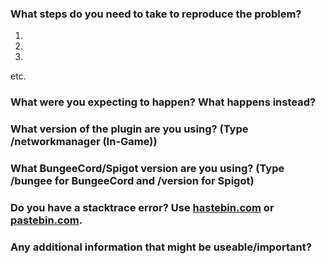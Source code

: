 ### What steps do you need to take to reproduce the problem?  
1. 
2. 
3. 
etc.

### What were you expecting to happen? What happens instead?  

### What version of the plugin are you using? (Type /networkmanager (In-Game))  

### What BungeeCord/Spigot version are you using? (Type /bungee for BungeeCord and /version for Spigot)  

### Do you have a stacktrace error? Use [hastebin.com](http://hastebin.com) or [pastebin.com](http://pastebin.com).

### Any additional information that might be useable/important?

